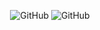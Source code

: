 <p align="center">
  <img src="https://github-readme-streak-stats.herokuapp.com/?user=WindowsAPI&theme=react&hide_border=true" alt="GitHub" />
  <img src="https://github-readme-streak-stats.herokuapp.com/?user=WindowsAPI&theme=react&hide_border=true" alt="GitHub" />
</p>
